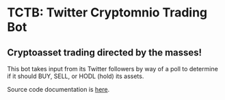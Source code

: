 # TCTB: Twitter Cryptomnio Trading Bot
## Cryptoasset trading directed by the masses!

This bot takes input from its Twitter followers by way of a poll to determine if it should BUY, SELL, or HODL (hold) its assets.

Source code documentation is [here](https://dtrammell.github.io/tctb/).
